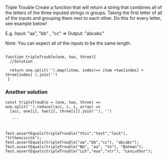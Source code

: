 

Triple Trouble
Create a function that will return a string that combines all of the letters of the three inputed strings in groups. Taking the first letter of all of the inputs and grouping them next to each other. Do this for every letter, see example below!

E.g. Input: "aa", "bb" , "cc" => Output: "abcabc"

Note: You can expect all of the inputs to be the same length.


```

function tripleTrouble(one, two, three){
  //Solution

  return one.split('').map((item, index)=> item +two[index] + three[index] ).join('')
 }
 ```
 ### Another  solution 
  ```
 const tripleTrouble = (one, two, three) => 
  one.split('').reduce((acc, c, i, array) => 
    [acc, one[i], two[i], three[i]].join(''), '')
    
     ```
    
    
 Test.assertEquals(tripleTrouble("this","test","lock"), "ttlheoiscstk");
Test.assertEquals(tripleTrouble("aa","bb","cc"), "abcabc");
Test.assertEquals(tripleTrouble("Bm", "aa", "tn"), "Batman");
Test.assertEquals(tripleTrouble("LLh","euo","xtr"), "LexLuthor");
